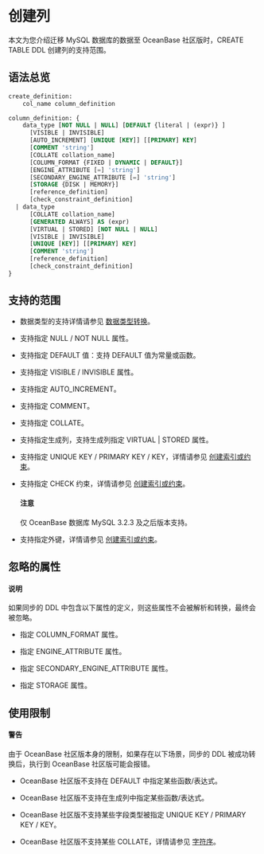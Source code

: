 # 创建列

本文为您介绍迁移 MySQL 数据库的数据至 OceanBase 社区版时，CREATE TABLE DDL 创建列的支持范围。

## 语法总览

```sql
create_definition: 
    col_name column_definition

column_definition: {
    data_type [NOT NULL | NULL] [DEFAULT {literal | (expr)} ]
      [VISIBLE | INVISIBLE]
      [AUTO_INCREMENT] [UNIQUE [KEY]] [[PRIMARY] KEY]
      [COMMENT 'string']
      [COLLATE collation_name]
      [COLUMN_FORMAT {FIXED | DYNAMIC | DEFAULT}]
      [ENGINE_ATTRIBUTE [=] 'string']
      [SECONDARY_ENGINE_ATTRIBUTE [=] 'string']
      [STORAGE {DISK | MEMORY}]
      [reference_definition]
      [check_constraint_definition]
  | data_type
      [COLLATE collation_name]
      [GENERATED ALWAYS] AS (expr)
      [VIRTUAL | STORED] [NOT NULL | NULL]
      [VISIBLE | INVISIBLE]
      [UNIQUE [KEY]] [[PRIMARY] KEY]
      [COMMENT 'string']
      [reference_definition]
      [check_constraint_definition]
}
```

## 支持的范围

* 数据类型的支持详情请参见 [数据类型转换](../300.data-type-conversion.md)。

* 支持指定 NULL / NOT NULL 属性。

* 支持指定 DEFAULT 值：支持 DEFAULT 值为常量或函数。

* 支持指定 VISIBLE / INVISIBLE 属性。

* 支持指定 AUTO_INCREMENT。

* 支持指定 COMMENT。

* 支持指定 COLLATE。

* 支持指定生成列，支持生成列指定 VIRTUAL | STORED 属性。

* 支持指定 UNIQUE KEY / PRIMARY KEY / KEY，详情请参见 [创建索引或约束](../200.create-table/300.create-table-index.md)。

* 支持指定 CHECK 约束，详情请参见 [创建索引或约束](../200.create-table/300.create-table-index.md)。

  <main id="notice" type='notice'>
    <h4>注意</h4>
    <p>仅 OceanBase 数据库 MySQL 3.2.3 及之后版本支持。</p>
  </main>

* 支持指定外键，详情请参见 [创建索引或约束](../200.create-table/300.create-table-index.md)。

## 忽略的属性

  <main id="notice" type='explain'>
    <h4>说明</h4>
    <p>如果同步的 DDL 中包含以下属性的定义，则这些属性不会被解析和转换，最终会被忽略。</p>
  </main>

* 指定 COLUMN_FORMAT 属性。

* 指定 ENGINE_ATTRIBUTE 属性。

* 指定 SECONDARY_ENGINE_ATTRIBUTE 属性。

* 指定 STORAGE 属性。

## 使用限制

  <main id="notice" type='alert'>
    <h4>警告</h4>
    <p>由于 OceanBase 社区版本身的限制，如果存在以下场景，同步的 DDL 被成功转换后，执行到 OceanBase 社区版可能会报错。</p>
  </main>

* OceanBase 社区版不支持在 DEFAULT 中指定某些函数/表达式。

* OceanBase 社区版不支持在生成列中指定某些函数/表达式。

* OceanBase 社区版不支持某些字段类型被指定 UNIQUE KEY / PRIMARY KEY / KEY。

* OceanBase 社区版不支持某些 COLLATE，详情请参见 [字符序](https://www.oceanbase.com/docs/community-observer-cn-10000000000902051)。
